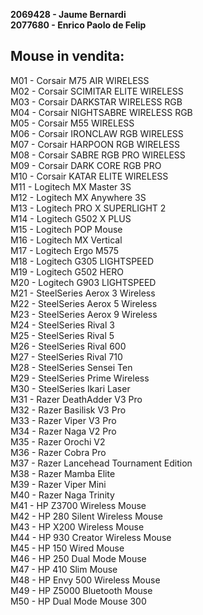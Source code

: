 **2069428 - Jaume Bernardi<br>
2077680 - Enrico Paolo de Felip**

## **Mouse in vendita:**
M01 - Corsair M75 AIR WIRELESS<br>
M02 - Corsair SCIMITAR ELITE WIRELESS<br>
M03 - Corsair DARKSTAR WIRELESS RGB<br>
M04 - Corsair NIGHTSABRE WIRELESS RGB<br>
M05 - Corsair M55 WIRELESS<br>
M06 - Corsair IRONCLAW RGB WIRELESS<br>
M07 - Corsair HARPOON RGB WIRELESS<br>
M08 - Corsair SABRE RGB PRO WIRELESS<br>
M09 - Corsair DARK CORE RGB PRO<br>
M10 - Corsair KATAR ELITE WIRELESS<br>
M11 - Logitech MX Master 3S<br>
M12 - Logitech MX Anywhere 3S<br>
M13 - Logitech PRO X SUPERLIGHT 2<br>
M14 - Logitech G502 X PLUS<br>
M15 - Logitech POP Mouse<br>
M16 - Logitech MX Vertical<br>
M17 - Logitech Ergo M575<br>
M18 - Logitech G305 LIGHTSPEED<br>
M19 - Logitech G502 HERO<br>
M20 - Logitech G903 LIGHTSPEED<br>
M21 - SteelSeries Aerox 3 Wireless<br>
M22 - SteelSeries Aerox 5 Wireless<br>
M23 - SteelSeries Aerox 9 Wireless<br>
M24 - SteelSeries Rival 3<br>
M25 - SteelSeries Rival 5<br>
M26 - SteelSeries Rival 600<br>
M27 - SteelSeries Rival 710<br>
M28 - SteelSeries Sensei Ten<br>
M29 - SteelSeries Prime Wireless<br>
M30 - SteelSeries Ikari Laser<br>
M31 - Razer DeathAdder V3 Pro<br>
M32 - Razer Basilisk V3 Pro<br>
M33 - Razer Viper V3 Pro<br>
M34 - Razer Naga V2 Pro<br>
M35 - Razer Orochi V2<br>
M36 - Razer Cobra Pro<br>
M37 - Razer Lancehead Tournament Edition<br>
M38 - Razer Mamba Elite<br>
M39 - Razer Viper Mini<br>
M40 - Razer Naga Trinity<br>
M41 - HP Z3700 Wireless Mouse<br>
M42 - HP 280 Silent Wireless Mouse<br>
M43 - HP X200 Wireless Mouse<br>
M44 - HP 930 Creator Wireless Mouse<br>
M45 - HP 150 Wired Mouse<br>
M46 - HP 250 Dual Mode Mouse<br>
M47 - HP 410 Slim Mouse<br>
M48 - HP Envy 500 Wireless Mouse<br>
M49 - HP Z5000 Bluetooth Mouse<br>
M50 - HP Dual Mode Mouse 300<br>